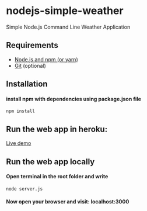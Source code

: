# nodejs-simple-weather

Simple Node.js Command Line Weather Application

## Requirements

- [Node.js and npm (or yarn)](https://nodejs.org/en/download/)
- [Git](https://git-scm.com/downloads) (optional)

## Installation

#### install npm with dependencies using package.json file

```
npm install
```

## Run the web app in heroku:

<a href="https://nodejs-weather-test.herokuapp.com/">Live demo</a>

## Run the web app locally

#### Open terminal in the root folder and write

```
node server.js

```

#### Now open your browser and visit: localhost:3000
